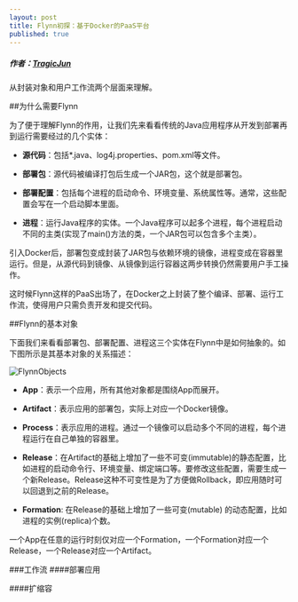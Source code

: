 ```yaml
---
layout: post
title: Flynn初探：基于Docker的PaaS平台
published: true
---
```


##### 作者：[TragicJun](http://blog.csdn.net/zhangjun2915)

从封装对象和用户工作流两个层面来理解。

##为什么需要Flynn

为了便于理解Flynn的作用，让我们先来看看传统的Java应用程序从开发到部署再到运行需要经过的几个实体：

- **源代码**：包括*.java、log4j.properties、pom.xml等文件。

- **部署包**：源代码被编译打包后生成一个JAR包，这个就是部署包。

- **部署配置**：包括每个进程的启动命令、环境变量、系统属性等。通常，这些配置会写在一个启动脚本里面。
 
- **进程**：运行Java程序的实体。一个Java程序可以起多个进程，每个进程启动不同的主类(实现了main()方法的类，一个JAR包可以包含多个主类）。

引入Docker后，部署包变成封装了JAR包与依赖环境的镜像，进程变成在容器里运行。但是，从源代码到镜像、从镜像到运行容器这两步转换仍然需要用户手工操作。

这时候Flynn这样的PaaS出场了，在Docker之上封装了整个编译、部署、运行工作流，使得用户只需负责开发和提交代码。

##Flynn的基本对象

下面我们来看看部署包、部署配置、进程这三个实体在Flynn中是如何抽象的。如下图所示是其基本对象的关系描述：

![FlynnObjects][1]

  [1]: https://raw.githubusercontent.com/tragicjun/tragicjun.github.io/master/images/FlynnObjects.png

- **App**：表示一个应用，所有其他对象都是围绕App而展开。

- **Artifact**：表示应用的部署包，实际上对应一个Docker镜像。

- **Process**：表示应用的进程。通过一个镜像可以启动多个不同的进程，每个进程运行在自己单独的容器里。

- **Release**：在Artifact的基础上增加了一些不可变(immutable)的静态配置，比如进程的启动命令行、环境变量、绑定端口等。要修改这些配置，需要生成一个新Release。Release这种不可变性是为了方便做Rollback，即应用随时可以回退到之前的Release。

- **Formation**: 在Release的基础上增加了一些可变(mutable) 的动态配置，比如进程的实例(replica)个数。

一个App在任意的运行时刻仅对应一个Formation，一个Formation对应一个Release，一个Release对应一个Artifact。

###工作流
####部署应用

####扩缩容

